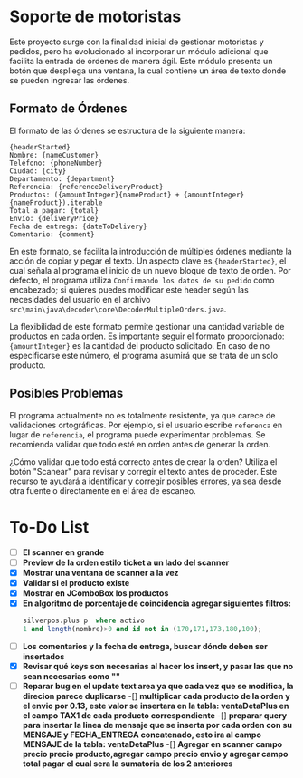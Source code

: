 # Soporte de motoristas

Este proyecto surge con la finalidad inicial de gestionar motoristas y pedidos, pero ha evolucionado al incorporar un módulo adicional que facilita la entrada de órdenes de manera ágil. Este módulo presenta un botón que despliega una ventana, la cual contiene un área de texto donde se pueden ingresar las órdenes.

## Formato de Órdenes

El formato de las órdenes se estructura de la siguiente manera:

```plaintext
{headerStarted}
Nombre: {nameCustomer}
Teléfono: {phoneNumber}
Ciudad: {city}
Departamento: {department}
Referencia: {referenceDeliveryProduct}
Productos: ({amountInteger}{nameProduct} + {amountInteger}{nameProduct}).iterable
Total a pagar: {total}
Envío: {deliveryPrice}
Fecha de entrega: {dateToDelivery}
Comentario: {comment}
```

En este formato, se facilita la introducción de múltiples órdenes mediante la acción de copiar y pegar el texto. Un aspecto clave es `{headerStarted}`, el cual señala al programa el inicio de un nuevo bloque de texto de orden. Por defecto, el programa utiliza `Confirmando los datos de su pedido` como encabezado; si quieres puedes modificar este header según las necesidades del usuario en el archivo `src\main\java\decoder\core\DecoderMultipleOrders.java`.

La flexibilidad de este formato permite gestionar una cantidad variable de productos en cada orden. Es importante seguir el formato proporcionado: `{amountInteger}` es la cantidad del producto solicitado. En caso de no especificarse este número, el programa asumirá que se trata de un solo producto.

## Posibles Problemas

El programa actualmente no es totalmente resistente, ya que carece de validaciones ortográficas. Por ejemplo, si el usuario escribe `referenca` en lugar de `referencia`, el programa puede experimentar problemas. Se recomienda validar que todo esté en orden antes de generar la orden.

¿Cómo validar que todo está correcto antes de crear la orden? Utiliza el botón "Scanear" para revisar y corregir el texto antes de proceder. Este recurso te ayudará a identificar y corregir posibles errores, ya sea desde otra fuente o directamente en el área de escaneo.



# To-Do List

- [ ] **El scanner en grande**
- [ ] **Preview de la orden estilo ticket a un lado del scanner**
- [X] **Mostrar una ventana de scanner a la vez**
- [X] **Validar si el producto existe**
- [X] **Mostrar en JComboBox los productos**
- [X] **En algoritmo de porcentaje de coincidencia agregar siguientes filtros:**
    ```sql
    silverpos.plus p  where activo 
    1 and length(nombre)>0 and id not in (170,171,173,180,100); 
    ```
- [ ] **Los comentarios y la fecha de entrega, buscar dónde deben ser insertados**
- [X] **Revisar qué keys son necesarias al hacer los insert, y pasar las que no sean necesarias como ""**
- [ ] **Reparar bug en el update text area ya que cada vez que se modifica, la direcion parece duplicarse**
-[] **multiplicar cada producto de la orden y el envio por 0.13, este valor se insertara en la tabla: ventaDetaPlus en el campo TAX1 de cada producto correspondiente**
-[] **preparar query para insertar la linea de mensaje que se inserta por cada orden con su MENSAJE y FECHA_ENTREGA concatenado, esto ira al campo MENSAJE de la tabla: ventaDetaPlus**
-[] **Agregar en scanner campo precio precio producto,agregar campo precio envio y agregar campo total pagar el cual sera la sumatoria de los 2 anteriores**